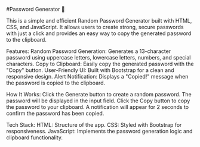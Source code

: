 #Password Generator 🔐

This is a simple and efficient Random Password Generator built with HTML, CSS, and JavaScript. It allows users to create strong, secure passwords with just a click and provides an easy way to copy the generated password to the clipboard.

Features:
Random Password Generation: Generates a 13-character password using uppercase letters, lowercase letters, numbers, and special characters.
Copy to Clipboard: Easily copy the generated password with the "Copy" button.
User-Friendly UI: Built with Bootstrap for a clean and responsive design.
Alert Notification: Displays a "Copied!" message when the password is copied to the clipboard.


How It Works:
Click the Generate button to create a random password.
The password will be displayed in the input field.
Click the Copy button to copy the password to your clipboard.
A notification will appear for 2 seconds to confirm the password has been copied.


Tech Stack:
HTML: Structure of the app.
CSS: Styled with Bootstrap for responsiveness.
JavaScript: Implements the password generation logic and clipboard functionality.
